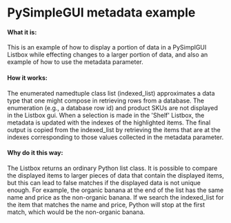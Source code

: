 # PySimpleGUI metadata example

#### What it is:

This is an example of how to display a portion of data in a PySimplGUI Listbox while effecting changes to a larger portion of data, and also an example of how to use the metadata parameter. 

#### How it works:

The enumerated namedtuple class list (indexed_list) approximates a data type that one might compose in retrieving rows from a database. The enumeration (e.g., a database row id) and product SKUs are not displayed in the Listbox gui. When a selection is made in the 'Shelf' Listbox, the metadata is updated with the indexes of the highlighted items. The final output is copied from the indexed_list by retrieving the items that are at the indexes corresponding to those values collected in the metadata parameter.

#### Why do it this way:

The Listbox returns an ordinary Python list class. It is possible to compare the displayed items to larger pieces of data that contain the displayed items, but this can lead to false matches if the displayed data is not unique enough. For example, the organic banana at the end of the list has the same name and price as the non-organic banana. If we search the indexed_list for the item that matches the name and price, Python will stop at the first match, which would be the non-organic banana. 
